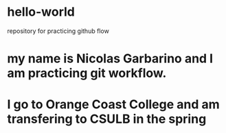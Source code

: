 # hello-world
repository for practicing github flow
# my name is Nicolas Garbarino and I am practicing git workflow.
# I go to Orange Coast College and am transfering to CSULB in the spring
